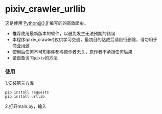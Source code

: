 # pixiv_crawler_urllib
这是使用'Python@3.8'编写的的高效爬虫。


- 推荐使用最新版本的软件，以避免发生无法预期的错误 
- 本程序(pixiv_crawler)仅供学习交流，最初目的达成后请自行删除，请勿用于商业用途 
- 使用后任何不可知事件都与原作者无关，原作者不承担任何后果 
- 请自备访问`pixiv`的方法


### 使用

1.安装第三方库
```
pip install requests
pip install urllib
```

2.打开main.py，输入
